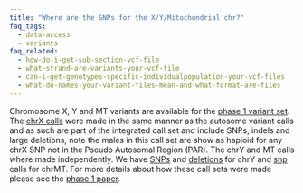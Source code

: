 ```yaml
---
title: "Where are the SNPs for the X/Y/Mitochondrial chr?"
faq_tags:
  - data-access
  - variants
faq_related:
  - how-do-i-get-sub-section-vcf-file
  - what-strand-are-variants-your-vcf-file
  - can-i-get-genotypes-specific-individualpopulation-your-vcf-files
  - what-do-names-your-variant-files-mean-and-what-format-are-files
---
```

                    
Chromosome X, Y and MT variants are available for the [phase 1 variant set](http://ftp.1000genomes.ebi.ac.uk/vol1/ftp/phase1/analysis_results/integrated_call_sets/). The [chrX calls](http://ftp.1000genomes.ebi.ac.uk/vol1/ftp/phase1/analysis_results/integrated_call_sets/ALL.chrX.integrated_phase1_v3.20101123.snps_indels_svs.genotypes.vcf.gz) were made in the same manner as the autosome variant calls and as such are part of the integrated call set and include SNPs, indels and large deletions, note the males in this call set are show as haploid for any chrX SNP not in the Pseudo Autosomal Region (PAR). The chrY and MT calls where made independently. We have [SNPs](http://ftp.1000genomes.ebi.ac.uk/vol1/ftp/phase1/analysis_results/integrated_call_sets/ALL.chrY.phase1_samtools_si.20101123.snps.low_coverage.genotypes.vcf.gz) and [deletions](http://ftp.1000genomes.ebi.ac.uk/vol1/ftp/phase1/analysis_results/integrated_call_sets/ALL.chrY.genome_strip_hq.20101123.svs.low_coverage.genotypes.vcf.gz) for chrY and [snp](http://ftp.1000genomes.ebi.ac.uk/vol1/ftp/phase1/analysis_results/integrated_call_sets/ALL.chrMT.phase1_samtools_si.20101123.snps.low_coverage.genotypes.vcf.gz) calls for chrMT. For more details about how these call sets were made please see the [phase 1 paper](http://www.1000genomes.org/announcements/integrated-map-genetic-variation-1092-human-genomes-2012-10-31).
